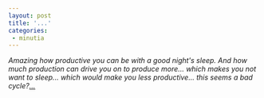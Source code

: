 ```yaml
---
layout: post
title: '...'
categories:
 - minutia
---
```


<i>Amazing how productive you can be with a good night's sleep. And how much production can drive you on to produce more... which makes you not want to sleep... which would make you less productive... this seems a bad cycle?<a href="http://spirituallife.blogspot.com/">...</a></i>

